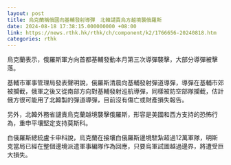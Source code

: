 ```yaml
---
layout: post
title: 烏克蘭稱俄國向基輔發射導彈　北韓譴責烏方越境襲俄羅斯
date: 2024-08-18 17:38:15.000000000 +08:00
link: https://news.rthk.hk/rthk/ch/component/k2/1766656-20240818.htm
categories: rthk
---
```


烏克蘭表示，俄羅斯軍方向首都基輔發動本月第三次導彈襲擊，大部分導彈被擊落。

基輔市軍事管理局發表聲明說，俄羅斯清晨向基輔發射彈道導彈，導彈在基輔市郊被攔截，俄軍之後又從南部方向對基輔發射巡航導彈，同樣被防空部隊攔截，估計俄方很可能用了北韓製的彈道導彈，目前沒有傷亡或財產損失報告。

另外，北韓外務省譴責烏克蘭越境襲擊俄羅斯，形容是美國和西方支持的恐怖行為，重申平壤堅定支持莫斯科。

白俄羅斯總統盧卡申科說，烏克蘭在接壤白俄羅斯邊境駐紮超過12萬軍隊，明斯克當局已經在整個邊境派遣軍事編隊作為回應，只要烏軍試圖越過邊界，將遭受巨大損失。
